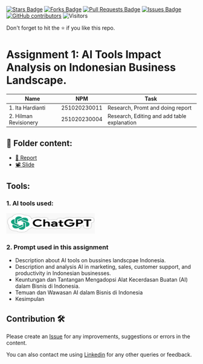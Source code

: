 
<a href="https://github.com/drshahizan/AI-Innovation/stargazers"><img src="https://img.shields.io/github/stars/drshahizan/AI-Innovation" alt="Stars Badge"/></a>
<a href="https://github.com/drshahizan/AI-Innovation/network/members"><img src="https://img.shields.io/github/forks/drshahizan/AI-Innovation" alt="Forks Badge"/></a>
<a href="https://github.com/drshahizan/AI-Innovation/pulls"><img src="https://img.shields.io/github/issues-pr/drshahizan/AI-Innovation" alt="Pull Requests Badge"/></a>
<a href="https://github.com/drshahizan/AI-Innovation"><img src="https://img.shields.io/github/issues/drshahizan/AI-Innovation" alt="Issues Badge"/></a>
<a href="https://github.com/drshahizan/AI-Innovation/graphs/contributors"><img alt="GitHub contributors" src="https://img.shields.io/github/contributors/drshahizan/AI-Innovation?color=2b9348"></a>
![Visitors](https://api.visitorbadge.io/api/visitors?path=https%3A%2F%2Fgithub.com%2Fdrshahizan%2FAI-Innovation&labelColor=%23d9e3f0&countColor=%23697689&style=flat)

Don't forget to hit the :star: if you like this repo.

# Assignment 1: AI Tools Impact Analysis on Indonesian Business Landscape.

| Name          | NPM  | Task            |
| ------------ | -------------- | --------------- |
| 1. Ita Hardianti | 251020230011 | Research, Promt and doing report          |
| 2. Hilman Revisionery | 251020230004 | Research, Editing and add table explanation        |
 

## 📂 Folder content:
* [📖 Report](report.md)
* <a href="https://docs.google.com/presentation/d/1p856SaRGG2X1vUZq-rVtfsFvkunTVtNUxW7sD2fUvjs/edit#slide=id.g2a02300e468_0_16" target="_blank" rel="noopener noreferrer">📽️ Slide </a> 

## Tools:
### 1. AI tools used: 
<a href="https://chat.openai.com/"> <img src= "assets/chagptlogo.jpeg" width="234px" height="54px" /></a>

### 2. Prompt used in this assignment
- Description about AI tools on bussines landscpae Indonesia.
- Description and analysis AI in marketing, sales, customer support, and productivity in Indonesian businesses.
- Keuntungan dan Tantangan Mengadopsi Alat Kecerdasan Buatan (AI) dalam Bisnis di Indonesia.
- Temuan dan Wawasan AI dalam Bisnis di Indonesia
- Kesimpulan

## Contribution 🛠️
Please create an [Issue](https://github.com/drshahizan/AI-Innovation/issues) for any improvements, suggestions or errors in the content.

You can also contact me using [Linkedin](https://www.linkedin.com/in/drshahizan/) for any other queries or feedback.

